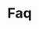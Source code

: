 <!-- Space: TerraformModuleTemplate -->
<!-- Parent: Project -->
<!-- Title: Faq -->

<!-- Label: Faq -->
<!-- Include: docs/disclaimer.md -->
<!-- Include: ac:toc -->

# Faq
